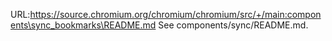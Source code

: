 URL:https://source.chromium.org/chromium/chromium/src/+/main:components\sync_bookmarks\README.md
See components/sync/README.md.
